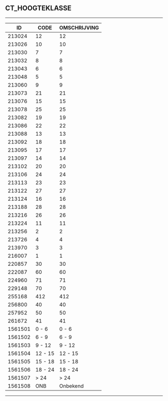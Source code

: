 ## CT_HOOGTEKLASSE

***

|ID                              	|CODE          	|OMSCHRIJVING|
|------                          	|----          	|-----    |
|213024|12|12|
|213026|10|10|
|213030|7|7|
|213032|8|8|
|213043|6|6|
|213048|5|5|
|213060|9|9|
|213073|21|21|
|213076|15|15|
|213078|25|25|
|213082|19|19|
|213086|22|22|
|213088|13|13|
|213092|18|18|
|213095|17|17|
|213097|14|14|
|213102|20|20|
|213106|24|24|
|213113|23|23|
|213122|27|27|
|213124|16|16|
|213188|28|28|
|213216|26|26|
|213224|11|11|
|213256|2|2|
|213726|4|4|
|213970|3|3|
|216007|1|1|
|220857|30|30|
|222087|60|60|
|224960|71|71|
|229148|70|70|
|255168|412|412|
|256800|40|40|
|257952|50|50|
|261672|41|41|
|1561501|0 - 6|0 - 6|
|1561502|6 - 9|6 - 9|
|1561503|9 - 12|9 - 12|
|1561504|12 - 15|12 - 15|
|1561505|15 - 18|15 - 18|
|1561506|18 - 24|18 - 24|
|1561507|> 24|> 24|
|1561508|ONB|Onbekend|


***

